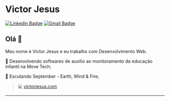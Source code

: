 <!--
**victorgesus/victorgesus** is a ✨ _special_ ✨ repository because its `README.md` (this file) appears on your GitHub profile.

Here are some ideas to get you started:

- 🔭Tra
- 🌱 I’m currently learning ...
- 👯 I’m looking to collaborate on ...
- 🤔 I’m looking for help with ...
- 💬 Ask me about ...
- 📫 How to reach me: ...
- 😄 Pronouns: ...
- ⚡ Fun fact: ...
-->

# Victor Jesus

[![Linkedin Badge](https://img.shields.io/badge/-LinkedIn-blue?style=flat-square&logo=Linkedin&logoColor=white&link=https://www.linkedin.com/in/victorjesus/)](https://www.linkedin.com/in/victorjesus/)
[![Gmail Badge](https://img.shields.io/badge/-Gmail-c14438?style=flat-square&logo=Gmail&logoColor=white&link=mailto:victor.jesus@usp.br)](mailto:victor.jesus@usp.br)

## Olá 👋

Meu nome é Victor Jesus e eu trabalho com Desenvolvimento Web. 

:memo: Desenvolvendo softwares de auxílio ao monitoramento da educação infantil na Move Tech;

:musical_note: Escutando September - Earth, Wind & Fire;

> :computer: [victorjesus.com](http://www.victorjesus.com)

---
